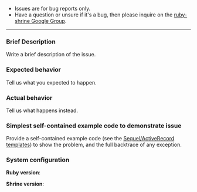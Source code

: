 - Issues are for bug reports only.
- Have a question or unsure if it's a bug, then please inquire on the [ruby-shrine Google Group](https://groups.google.com/forum/#!forum/ruby-shrine).
---

### Brief Description
Write a brief description of the issue.

### Expected behavior
Tell us what you expected to happen.

### Actual behavior
Tell us what happens instead.

### Simplest self-contained example code to demonstrate issue
Provide a self-contained example code (see the [Sequel/ActiveRecord templates](https://github.com/janko-m/shrine/blob/master/CONTRIBUTING.md)) to show the problem, and the full backtrace of any exception.

### System configuration
**Ruby version**:

**Shrine version**:
